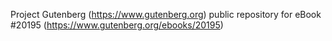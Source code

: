Project Gutenberg (https://www.gutenberg.org) public repository for eBook #20195 (https://www.gutenberg.org/ebooks/20195)
